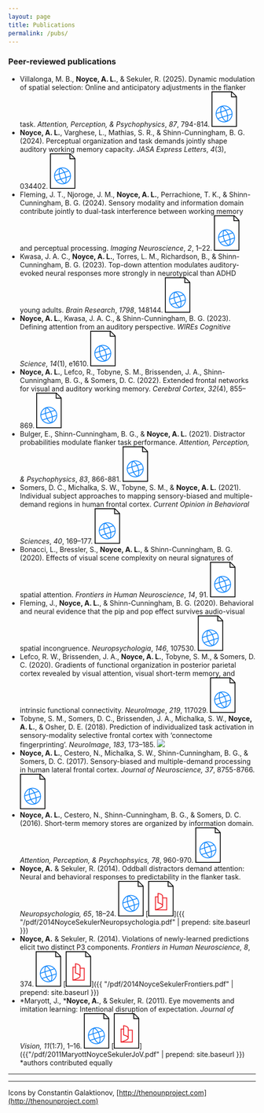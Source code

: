```yaml
---
layout: page
title: Publications
permalink: /pubs/
---
```


### Peer-reviewed publications

* Villalonga, M. B., **Noyce, A. L.**, & Sekuler, R. (2025). Dynamic modulation of spatial selection: Online and anticipatory adjustments in the flanker task. *Attention, Perception, & Psychophysics*, *87*, 794-814.
[![](/img/web.svg)](https://link.springer.com/article/10.3758/s13414-025-03026-5)
* **Noyce, A. L.**, Varghese, L., Mathias, S. R., & Shinn-Cunningham, B. G. (2024). Perceptual organization and task demands jointly shape auditory working memory capacity. *JASA Express Letters*, *4*(3), 034402.
[![](/img/web.svg)](https://pubs.aip.org/asa/jel/article/4/3/034402/3278914)
* Fleming, J. T., Njoroge, J. M., **Noyce, A. L.**, Perrachione, T. K., & Shinn-Cunningham, B. G. (2024). Sensory modality and information domain contribute jointly to dual-task interference between working memory and perceptual processing. *Imaging Neuroscience*, *2*, 1–22.
[![](/img/web.svg)](https://direct.mit.edu/imag/article/doi/10.1162/imag_a_00130/120270)
* Kwasa, J. A. C., **Noyce, A. L.**, Torres, L. M., Richardson, B., & Shinn-Cunningham, B. G. (2023). Top-down attention modulates auditory-evoked neural responses more strongly in neurotypical than ADHD young adults. *Brain Research*, *1798*, 148144.
[![](/img/web.svg)](https://www.sciencedirect.com/science/article/pii/S0006899322003687)
* **Noyce, A. L.**, Kwasa, J. A. C., & Shinn-Cunningham, B. G. (2023). Defining attention from an auditory perspective. *WIREs Cognitive Science*, *14*(1), e1610.
[![](/img/web.svg)](https://wires.onlinelibrary.wiley.com/doi/full/10.1002/wcs.1610)
* **Noyce, A. L.**, Lefco, R., Tobyne, S. M., Brissenden, J. A., Shinn-Cunningham, B. G., & Somers, D. C. (2022). Extended frontal networks for visual and auditory working memory. *Cerebral Cortex*, *32*(4), 855–869.
[![](/img/web.svg)](https://academic.oup.com/cercor/article/32/4/855/6360523)
* Bulger, E., Shinn-Cunningham, B. G., & **Noyce, A. L.** (2021). Distractor probabilities modulate flanker task performance. *Attention, Perception, & Psychophysics*, *83*, 866-881.
[![](/img/web.svg)](https://link.springer.com/article/10.3758/s13414-020-02151-7)
* Somers, D. C., Michalka, S. W., Tobyne, S. M., & **Noyce, A. L.** (2021). Individual subject approaches to mapping sensory-biased and multiple-demand regions in human frontal cortex. *Current Opinion in Behavioral Sciences*, *40*, 169–177.
[![](/img/web.svg)](https://www.sciencedirect.com/science/article/abs/pii/S2352154621001108)
* Bonacci, L., Bressler, S., **Noyce, A. L.**, & Shinn-Cunningham, B. G. (2020). Effects of visual scene complexity on neural signatures of spatial attention. *Frontiers in Human Neuroscience*, *14*, 91.
[![](/img/web.svg)](https://www.frontiersin.org/articles/10.3389/fnhum.2020.00091/full)
* Fleming, J., **Noyce, A. L.**, & Shinn-Cunningham, B. G. (2020). Behavioral and neural evidence that the pip and pop effect survives audio-visual spatial incongruence. *Neuropsychologia*, *146*, 107530.
[![](/img/web.svg)](https://www.sciencedirect.com/science/article/abs/pii/S0028393220302037)
* Lefco, R. W., Brissenden, J. A., **Noyce, A. L.**, Tobyne, S. M., & Somers, D. C. (2020). Gradients of functional organization in posterior parietal cortex revealed by visual attention, visual short-term memory, and intrinsic functional connectivity. *NeuroImage*, *219*, 117029.
[![](/img/web.svg)](https://www.sciencedirect.com/science/article/pii/S1053811920305152)
* Tobyne, S. M., Somers, D. C., Brissenden, J. A., Michalka, S. W., **Noyce, A. L.**, & Osher, D. E. (2018). Prediction of individualized task activation in sensory-modality selective frontal cortex with ‘connectome fingerprinting’. *NeuroImage*, *183*, 173–185.
[![](/ing/web.svg)](https://www.sciencedirect.com/science/article/abs/pii/S1053811918306931)
* **Noyce, A. L.**, Cestero, N., Michalka, S. W., Shinn-Cunningham, B. G., & Somers, D. C. (2017). Sensory-biased and multiple-demand processing in human lateral frontal cortex. *Journal of Neuroscience, 37*, 8755-8766.
[![](/img/web.svg)](http://www.jneurosci.org/content/37/36/8755)
* **Noyce, A. L.**, Cestero, N., Shinn-Cunningham, B. G., & Somers, D. C. (2016). Short-term memory stores are organized by information domain. *Attention, Perception, & Psychophsyics, 78*, 960-970.
[![](/img/web.svg)](http://link.springer.com/article/10.3758/s13414-015-1056-5)
* **Noyce, A.** & Sekuler, R. (2014). Oddball distractors demand attention: Neural and behavioral responses to predictability in the flanker task. *Neuropsychologia, 65*, 18–24. 
[![](/img/web.svg)](http://www.sciencedirect.com/science/article/pii/S0028393214003625)
[![](/img/pdf.svg)]({{ "/pdf/2014NoyceSekulerNeuropsychologia.pdf" | prepend: site.baseurl }})
* **Noyce, A.** & Sekuler, R. (2014). Violations of newly-learned predictions elicit two distinct P3 components. *Frontiers in Human Neuroscience, 8*, 374. 
[![](/img/web.svg)](http://journal.frontiersin.org/article/10.3389/fnhum.2014.00374/abstract) 
[![](/img/pdf.svg)]({{ "/pdf/2014NoyceSekulerFrontiers.pdf" | prepend: site.baseurl }})
* \*Maryott, J., \***Noyce, A.**, & Sekuler, R. (2011). Eye movements and imitation learning: Intentional disruption of expectation. *Journal of Vision, 11*(1:7), 1–16. 
[![](/img/web.svg)](http://jov.arvojournals.org/article.aspx?articleid=2191765) 
[![](/img/pdf.svg)]({{"/pdf/2011MaryottNoyceSekulerJoV.pdf" | prepend: site.baseurl }}) <br /> *authors contributed equally

<!-- 
#### Presentations at small workshops
### Conference presentations

#### Talks (as presenting author)

* **Noyce, A. L.**, Lefco, R., Brissenden, J. A., Tobyne, S. M., Somers, D. C., & Shinn-Cunningham,
B. G. (2019, February). "Extended frontal networks for auditory cognition." Presented at the annual midwinter meeting of the Association for Research in Otolaryngology, Balti- more, MD.

* **Noyce, A. L.**, Tobyne, S. M., Shinn-Cunningham, B. G., & Somers, D. C. (2018, November). "Sensory-selective and sensory-independent auditory and visual working memory in human cerebral cortex." Presented at the annual meeting of the Society for Neuro- science, San Diego, CA.

* **Noyce, A. L.**, Tobyne, S. M., Michalka, S. W., Osher, D. E., Shinn-Cunningham, B. G., & Somers, D. C. (2017, May). "Visual, spatial, or visuospatial? Disentangling sensory modality and task demands in frontal cortex." Presented at the annual meeting of the Vision Sciences Society, St. Pete Beach, FL.

* **Noyce, A. L.**, Tobyne, S. M., Michalka, S. W., Osher, D. E., Shinn-Cunningham, B. G., & Somers, D. C. (2016, May). “Visual, spatial, or visuospatial? Disentangling sensory modality and task demands in frontal cortex.” Presented at the annual meeting of the Vision Sciences Society, St. Pete Beach, FL.

* **Noyce, A. L.**, Michalka, S. W., Cestero, N., Shinn-Cunningham, B. G., & Somers, D. C. (2016, May). “Frontal lobe contributions to auditory and visual working memory.” Presented at the annual meeting of the Vision Sciences Society, St. Pete Beach, FL. 
[![](/img/web.svg)](http://jov.arvojournals.org/article.aspx?articleid=2550742)

* **Noyce, A. L.** & Sekuler, R. (2016, February). "Nonparametric statistical approaches to neuroimaging data." Presented at the the spring meeting of the Acoustical Society of America, Salt Lake City, UT.

* **Noyce, A. L.**, Somers, D. C., & Shinn-Cunningham, B.G. (2016, February). "Auditory attention networks in the frontal lobe show strong sensory modality preferences." Presented at the annual midwinter meeting of the Association for Research in Otolaryngology, San Diego, CA.

* Shinn-Cunningham, B., Michalka, S., **Noyce, A.**, & Somers, D. (2015, May). “Understanding cross-modal interactions of spatial and temporal information from a cortical perspective.” Presented at the spring meeting of the Acoustical Society of America, Pittsburgh, PA. 
[![](/img/web.svg)](http://scitation.aip.org/content/asa/journal/jasa/137/4/10.1121/1.4920623)

* **Noyce, A.** & Sekuler, R. (2012, May). “Short-term memory resolution changes faster than capacity in visuomotor sequence learning.” Presented at the annual meeting of the Vision Sciences Society, Naples, FL. 
[![](/img/web.svg)](http://jov.arvojournals.org/article.aspx?articleid=2141747) 
[![](/img/pdf.svg)]({{"/pdf/2012NoyceSekulerVSS.pdf" | prepend: site.baseurl}})

#### Posters

* Bressler, S., Liu, D., Cunningham, W., Shinn-Cunningham, B., & **Noyce, A.** (2016, May). “Your brain doesn’t know: A visual P300 experiment of "The Dress".” Poster presented at the annual meeting of the Vision Sciences Society, St. Pete Beach, FL.
[![]({{"/img/web.svg" | prepend: site.baseurl | prepend: site.url}})](http://jov.arvojournals.org/article.aspx?articleid=2550207)

* Cestero, N., **Noyce, A. L.**, Shinn-Cunningham, B. G., & Somers, D. C. (2016, May). “MVPA reveals specialization and generality of sensory-biased regions of frontal cortex.” Poster presented at the annual meeting of the Vision Sciences Society, St. Pete Beach, FL.
[![]({{"/img/web.svg" | prepend: site.baseurl | prepend: site.url}})](http://jov.arvojournals.org/article.aspx?articleid=2551046)

* Lynch, J. D., **Noyce, A. L.**, Shinn-Cunningham, B. G., & Somers, D. C. (2016, May). “Memory capacity is further limited when sensory modality and task are mismatched.” Poster presented at the annual meeting of the Vision Sciences Society, St. Pete Beach, FL.
[![]({{"/img/web.svg" | prepend: site.baseurl | prepend: site.url}})](http://jov.arvojournals.org/article.aspx?articleid=2551030)

* Levin, E. J., **Noyce, A. L.**, Michalka, S. W., Brissenden, J. A., Halko, M. A., & Somers, D. C. (2015, October). “Auditory-biased and visual-biased attentional subdivisions in the cerebellum revealed by functional magnetic resonance imaging.” Poster presented at the annual meeting of the Society for Neuroscience, Chicago, IL.

* **Noyce, A. L.**, Michalka, S. W., Shinn-Cunningham, B. G., & Somers, D. C. (2015, October). “Auditory and visual biases in ‘multiple-demand’ regions of human lateral frontal cortex.” Poster presented at the annual meeting of the Society for Neuroscience, Chicago, IL.
[![](/img/pdf.svg)]({{"/pdf/2015NoyceMichalkaShinnCunninghamSomersSfN.pdf" | prepend: site.baseurl}})

* **Noyce, A. L.**, Cestero, N., Shinn-Cunningham, B. G., & Somers, D. C. (2015, May). “Space depends on time: Informational asymmetries in visual and auditory short-term memory.” Poster presented at the annual meeting of the Vision Sciences Society, St. Pete Beach, FL.
[![](/img/web.svg)](http://jov.arvojournals.org/article.aspx?articleid= 2434164)
[![](/img/pdf.svg)]({{"/pdf/2015NoyceCesteroShinnCunninghamSomersVSS.pdf" | prepend: site.baseurl}})

* **Noyce, A. L.**, Somers, D. C., & Shinn-Cunningham, B. G. (2015, February). “Time vs. space: Modality- appropriateness and cross-modal recruitment in auditory and visual short-term memory.” Poster presented at the annual Association for Research in Otolaryngology midwinter meeting, Baltimore, MD. 
[![](/img/pdf.svg)]({{"/pdf/2015NoyceSomersShinnCunninghamARO.pdf" | prepend: site.baseurl}})

* Noyce, A. & Sekuler, R. (2014, May). “Individual differences in obligatory processing of unexpected, intentionally-ignored events.” Poster presented at the annual meeting of the Vision Sciences Society, St. Pete Beach, FL. 
[![](/img/web.svg)](http://jov.arvojournals.org/article.aspx?articleid=2144931) 
[![](/img/pdf.svg)]({{"/pdf/2014NoyceSekulerVSS.pdf" | prepend: site.baseurl}})

* Noyce, A., Payne, L., & Sekuler, R. (2014, April). “Short-term memory requires stable modulation of EEG alpha oscillations.” Poster presented at the annual meeting of the Cognitive Neuroscience Society, Boston, MA. 
[![](/img/pdf.svg)]({{"/pdf/2014NoycePayneSekulerCNS.pdf" | prepend: site.baseurl}})

* Noyce, A. & Sekuler, R. (2013, October). “Leaky ignoring and the visual mismatch negativity in the flanker task.” Poster presented at the annual meeting of the Psychonomics Society.
[![](/img/pdf.svg)]({{"/pdf/2013NoyceSekulerPsychonomics.pdf" | prepend: site.baseurl}})

* Noyce, A. & Sekuler, R. (2012, April). “Source localization of EEG signals generated during sequence learning and expectation monitoring.” Poster presented at the annual meeting of the Cognitive Neuroscience Society, Chicago, IL.
[![](/img/pdf.svg)]({{"/pdf/2012NoyceSekulerCNS.pdf" | prepend: site.baseurl}})

* Noyce, A. & Sekuler, R. (2011, May). “Surprises are mistakes: An EEG source localization study of prediction errors.” Poster presented at the annual meeting of the Vision Sciences Society, Naples, FL.
[![]({{"/img/web.svg" | prepend: site.baseurl | prepend: site.url}})](http://jov.arvojournals.org/article.aspx?articleid=2139665)

* Noyce, A., Maryott, J., & Sekuler, R. (2010, May). “Unexpected events, predictive eye movements, and imitation learning.” Poster presented at the annual meeting of the Vision Sciences Society, Naples, FL.
[![]({{"/img/web.svg" | prepend: site.baseurl | prepend: site.url}})](http://jov.arvojournals.org/article.aspx?articleid=2138886)
[![](/img/pdf.svg)]({{"/pdf/2010NoyceSekulerVSS.pdf" | prepend: site.baseurl}})

* Noyce, A., Dobiaś, J. J., Hetley, R., & Stine,W.W. (2007, August). “Distortion and rigidity in rotating random-dot textures.” Poster presented at the European Conference on Visual Perception, Arezzo, Italy.



* Noyce, A. L. (2016, February). “Brain networks for audiovisual perception, attention, and learning.” Presented at the Network for the Science of Learning Awardees Meeting, Washington, DC.

* Noyce, A. L., Shinn-Cunningham, B. G., & Somers, D. C. (2015, June). “Sensory bias and working memory recruitment are multiplexed in human frontal cortex.” Poster presented at NeuroHAM, Boston, MA.

* Noyce, A., Payne, L., & Sekuler, R. (2014, March). “It’s hard to try harder: Improving short-term memory requires stable modulation of EEG alpha oscillations.” Poster presented at the inter-Science of Learning Centers conference, Pittsburgh, PA.

* Noyce, A. & Sekuler, R. (2013, January). “Mistakes and mismatches: What drives learning?” Talk given at the Symposium for Boston-Area Graduate Students in Psychology, Boston, MA.

* Noyce, A. & Sekuler, R. (2011, March). “Unexpected events in visuomotor sequences modify future expectations and activate error-monitoring systems.” Talk given at the inter-Science of Learning Centers conference, Washington, DC.

* Noyce, A. L. & Stine, W. W. (2007, April). “Localized rigidity in animated textured planes viewed through an aperture.” Talk given at the Haslerud Conference, University of New Hampshire, Durham, NH.
 -->

---
---
Icons by Constantin Galaktionov, [http://thenounproject.com](http://thenounproject.com)
